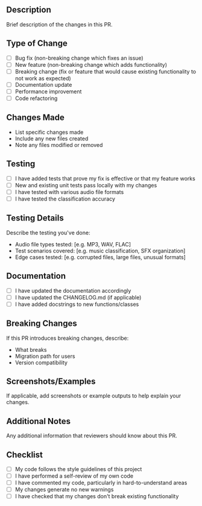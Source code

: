 ## Description
Brief description of the changes in this PR.

## Type of Change
- [ ] Bug fix (non-breaking change which fixes an issue)
- [ ] New feature (non-breaking change which adds functionality)
- [ ] Breaking change (fix or feature that would cause existing functionality to not work as expected)
- [ ] Documentation update
- [ ] Performance improvement
- [ ] Code refactoring

## Changes Made
- List specific changes made
- Include any new files created
- Note any files modified or removed

## Testing
- [ ] I have added tests that prove my fix is effective or that my feature works
- [ ] New and existing unit tests pass locally with my changes
- [ ] I have tested with various audio file formats
- [ ] I have tested the classification accuracy

## Testing Details
Describe the testing you've done:
- Audio file types tested: [e.g. MP3, WAV, FLAC]
- Test scenarios covered: [e.g. music classification, SFX organization]
- Edge cases tested: [e.g. corrupted files, large files, unusual formats]

## Documentation
- [ ] I have updated the documentation accordingly
- [ ] I have updated the CHANGELOG.md (if applicable)
- [ ] I have added docstrings to new functions/classes

## Breaking Changes
If this PR introduces breaking changes, describe:
- What breaks
- Migration path for users
- Version compatibility

## Screenshots/Examples
If applicable, add screenshots or example outputs to help explain your changes.

## Additional Notes
Any additional information that reviewers should know about this PR.

## Checklist
- [ ] My code follows the style guidelines of this project
- [ ] I have performed a self-review of my own code
- [ ] I have commented my code, particularly in hard-to-understand areas
- [ ] My changes generate no new warnings
- [ ] I have checked that my changes don't break existing functionality